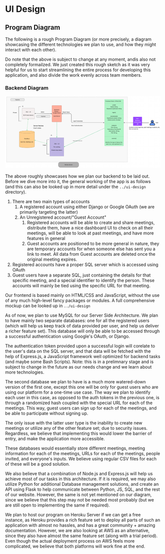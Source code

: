 # UI Design

## Program Diagram

The following is a rough Program Diagram (or more precisely, a diagram showcasing the different technologies we plan to use, and how they might interact with each other).

Do note that the above is subject to change at any moment, andis also not completely formailzed. We just created this rough sketch as it was very helpful for us to start streamlining the entire process for developing this application, and also divide the work evenly across team members.

### **Backend Diagram**

![Wireframe 1](ProgDiagram1.png)

The above roughly showcases how we plan our backend to be laid out. Before we dive more into it, the general working of the app is as follows (and this can also be looked up in more detail under the ```../ui-design``` directory).

1. There are two main types of accounts
   1. A registered account using either Django or Google OAuth (we are primarily targeting the latter)
   2. An Unregistered account/"Guest Account"
      1. Registered accounts will be able to create and share meetings, distribute them, have a nice dashboard UI to check on all their meetings, will be able to look at past meetings, and have more features in general
      2. Guest accounts are positioned to be more general in nature, they are temporary accounts for when someone else has sent you a link to meet. All data from Guest accounts are deleted once the original meeting expires.
2. Registered accounts have a proper SQL server which is accessed using OAuth
3. Guest users have a separate SQL, just containing the details for that specific meeting, and a special identifier to identify the person. These accounts will mainly be tied using the specific URL for that meeting.

Our frontend is based mainly on HTML/CSS and JavaScript, without the use of any much high-level fancy packages or modules. A full comprehensive mockup can be looked up in ```../ui-design```

As of now, we plan to use MySQL for our Server Side Architecture. We plan to have mainly two separate databases: one for all the registered users (which will help us keep track of data provided per user, and help us deliver a richer feature set). This database will only be able to be accessed through a successful authentication using Google's OAuth, or Django. 

The authentication token provided upon a successful login will corelate to the user's data on the SQL server, and that data will be fetched with the help of Express.js, a JavaScript framework well optimized for backend tasks (and maybe some Bash Scripts). Note: this is in a prelimnary stage and is subject to change in the future as our needs change and we learn about more technologies.

The second database we plan to have is a much more watered-down version of the first one, except this one will be only for guest users who are using our platform for a one-time use case. The way we plan to identify each user in this case, as opposed to the auth tokens in the previous one, is through a randomized hash coupled with the special URL for each of the meetings. This way, guest users can sign up for each of the meetings, and be able to participate without signing up. 

The only issue with the latter user type is the inability to create new meetings or utilize any of the other feature set; due to security issues. Regardless, we believe that implementing this would lower the barrier of entry, and make the application more accessible. 

These databases would essentially store different meetings, meeting information for each of the meetings, URLs for each of the meetings, people invited, and everyone's inputs. We believe using regular CSV files for each of these will be a good solution.

We also believe that a combination of Node.js and Express.js will help us achieve most of our tasks in this architecture. If it is required, we may also utilize Python for additional Database management solutions, and create an API using Flask to help communicate between Python, JS, SQL, and the rest of our website. However, the same is not yet mentioned on our diagram, since we believe that this step may not be needed most probably (but we are still open to implementing the same if required).

We plan to host our program on Heroku Server if we can get a free instance, as Heroku provides a rich feature set to deploy all parts of such an application with almost no hassles, and has a great community + amazing documentation. However, we are also looking at AWS as an alternative, since they also have almost the same feature set (along with a trial period). Even though the actual deployment process on AWS feels more complicated, we believe that both platforms will work fine at the end.
